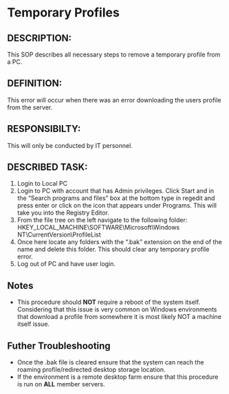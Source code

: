  # Temporary Profiles

## DESCRIPTION: 
This SOP describes all necessary steps to remove a temporary profile from a PC.  
## DEFINITION:  
This error will occur when there was an error downloading the users profile from the server.  
## RESPONSIBILTY:  
This will only be conducted by IT personnel.  

## DESCRIBED TASK:  
1. Login to Local PC  
2. Login to PC with account that has Admin privileges. Click Start and in the “Search programs and files” box at the bottom type in regedit and press enter or click on the icon that appears under Programs. This will take you into the Registry Editor.  
3. From the file tree on the left navigate to the following folder: HKEY_LOCAL_MACHINE\SOFTWARE\Microsoft\Windows NT\CurrentVersion\ProfileList
4. Once here locate any folders with the “.bak” extension on the end of the name and delete this folder. This should clear any temporary profile error.
5. Log out of PC and have user login.

## Notes
- This procedure should **NOT** require a reboot of the system itself. Considering that this issue is very common on Windows environments that download a profile from somewhere it is most likely NOT a machine itself issue. 

## Futher Troubleshooting
- Once the .bak file is cleared ensure that the system can reach the roaming profile/redirected desktop storage location. 
- If the environment is a remote desktop farm ensure that this procedure is run on **ALL** member servers. 